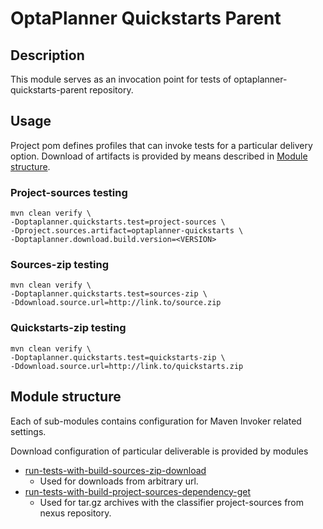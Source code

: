 # OptaPlanner Quickstarts Parent

## Description
This module serves as an invocation point for tests of optaplanner-quickstarts-parent repository.

## Usage
Project pom defines profiles that can invoke tests for a particular delivery option.
Download of artifacts is provided by means described in [Module structure](#module-structure).

### Project-sources testing
```
mvn clean verify \
-Doptaplanner.quickstarts.test=project-sources \
-Dproject.sources.artifact=optaplanner-quickstarts \
-Doptaplanner.download.build.version=<VERSION>
```
### Sources-zip testing
```
mvn clean verify \
-Doptaplanner.quickstarts.test=sources-zip \
-Ddownload.source.url=http://link.to/source.zip
```

### Quickstarts-zip testing
```
mvn clean verify \
-Doptaplanner.quickstarts.test=quickstarts-zip \
-Ddownload.source.url=http://link.to/quickstarts.zip
```

## Module structure
Each of sub-modules contains configuration for Maven Invoker related settings.

Download configuration of particular deliverable is provided by modules
* [run-tests-with-build-sources-zip-download](../run-tests-with-build-sources-zip-download)
  * Used for downloads from arbitrary url.
* [run-tests-with-build-project-sources-dependency-get](../run-tests-with-build-project-sources-dependency-get)
  * Used for tar.gz archives with the classifier project-sources from nexus repository.